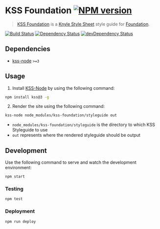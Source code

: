 # KSS Foundation [![NPM version](https://img.shields.io/npm/v/kss-foundation.svg)](https://www.npmjs.org/package/kss-foundation)

> [KSS Foundation](https://github.com/kalamuna/kss-foundation) is a [Knyle Style Sheet](http://warpspire.com/kss/) style guide for [Foundation](foundation.zurb.com).

[![Build Status](https://travis-ci.org/kalamuna/kss-foundation.svg?branch=master)](https://travis-ci.org/kalamuna/kss-foundation) [![Dependency Status](https://david-dm.org/kalamuna/kss-foundation.svg)](https://david-dm.org/kalamuna/kss-foundation) [![devDependency Status](https://david-dm.org/kalamuna/kss-foundation/dev-status.svg)](https://david-dm.org/kalamuna/kss-foundation#info=devDependencies)

## Dependencies

* [kss-node](https://github.com/kss-node/kss-node) `>=3`

## Usage

1. Install [KSS-Node](http://kss-node.github.io/kss-node/) by using the following command:

  ``` bash
  npm install kss@3 -g
  ```

2. Render the site using the following command:

  ``` bash
  kss-node node_modules/kss-foundation/styleguide out
  ```

  * `node_modules/kss-foundation/styleguide` is the directory to which KSS Styleguide to use
  * `out` represents where the rendered styleguide should be output

## Development

Use the following command to serve and watch the development environment:

    npm start

### Testing

    npm test

### Deployment

    npm run deploy
